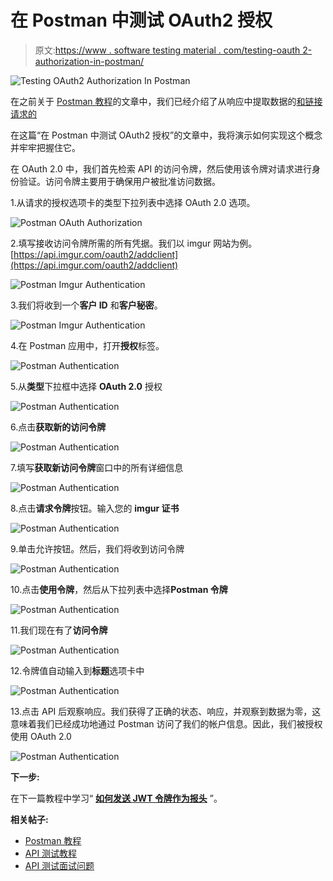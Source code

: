 # 在 Postman 中测试 OAuth2 授权

> 原文:[https://www . software testing material . com/testing-oauth 2-authorization-in-postman/](https://www.softwaretestingmaterial.com/testing-oauth2-authorization-in-postman/)

![Testing OAuth2 Authorization In Postman](img/63d58e5c31d169f8a50478538cb045df.png)

在之前关于 [Postman 教程](https://www.softwaretestingmaterial.com/postman-tutorial/)的文章中，我们已经介绍了从响应中提取数据的[和链接请求的](https://www.softwaretestingmaterial.com/extracting-data-from-responses-chaining-requests/)

在这篇“在 Postman 中测试 OAuth2 授权”的文章中，我将演示如何实现这个概念并牢牢把握住它。

在 OAuth 2.0 中，我们首先检索 API 的访问令牌，然后使用该令牌对请求进行身份验证。访问令牌主要用于确保用户被批准访问数据。

1.从请求的授权选项卡的类型下拉列表中选择 OAuth 2.0 选项。

![Postman OAuth Authorization](img/c741e03126dc67d7a50d5dc05d0b2ae5.png)

2.填写接收访问令牌所需的所有凭据。我们以 imgur 网站为例。[https://api.imgur.com/oauth2/addclient](https://api.imgur.com/oauth2/addclient)

![Postman Imgur Authentication](img/d61d735b58fdf890d95f383509e80175.png)

3.我们将收到一个**客户 ID** 和**客户秘密**。

![Postman Imgur Authentication](img/d38ef35ee4f6b30b8701480fd0b503f8.png)

4.在 Postman 应用中，打开**授权**标签。

![Postman Authentication](img/32254dc504022a4ee6c5d9ea45f7a1c5.png)

5.从**类型**下拉框中选择 **OAuth 2.0** 授权

![Postman Authentication](img/f488545ed8a4bc80c3e75701f071bd43.png)

6.点击**获取新的访问令牌**

![Postman Authentication](img/901ee7a376d38da9cda38fd40f4589ae.png)

7.填写**获取新访问令牌**窗口中的所有详细信息

![Postman Authentication](img/513919df321948a7d1c62c31b72be26e.png)

8.点击**请求令牌**按钮。输入您的 **imgur 证书**

![Postman Authentication](img/8360112a6a6462d0aa2fa00e241e1ed6.png)

9.单击允许按钮。然后，我们将收到访问令牌

![Postman Authentication](img/cd68a0fb03dc1b06e158eb827a911c05.png)

10.点击**使用令牌**，然后从下拉列表中选择**Postman 令牌**

![Postman Authentication](img/fbabdaf142ca5eb05ca93a412b41fdbf.png)

11.我们现在有了**访问令牌**

![Postman Authentication](img/c0aabf67a28fd7edb2c7ad28fe7f816d.png)

12.令牌值自动输入到**标题**选项卡中

![Postman Authentication](img/2e8ba64e94ce79680eecb5c6a96ca08e.png)

13.点击 API 后观察响应。我们获得了正确的状态、响应，并观察到数据为零，这意味着我们已经成功地通过 Postman 访问了我们的帐户信息。因此，我们被授权使用 OAuth 2.0

![Postman Authentication](img/58d8f56ccab6d150a6862e5b7e9809f1.png)

**下一步:**

在下一篇教程中学习“ [**如何发送 JWT 令牌作为报头**](https://www.softwaretestingmaterial.com/how-to-send-jwt-token-as-header/) ”。

**相关帖子:**

*   [Postman 教程](https://www.softwaretestingmaterial.com/postman-tutorial/)
*   [API 测试教程](https://www.softwaretestingmaterial.com/api-testing/)
*   [API 测试面试问题](https://www.softwaretestingmaterial.com/api-testing-interview-questions/)